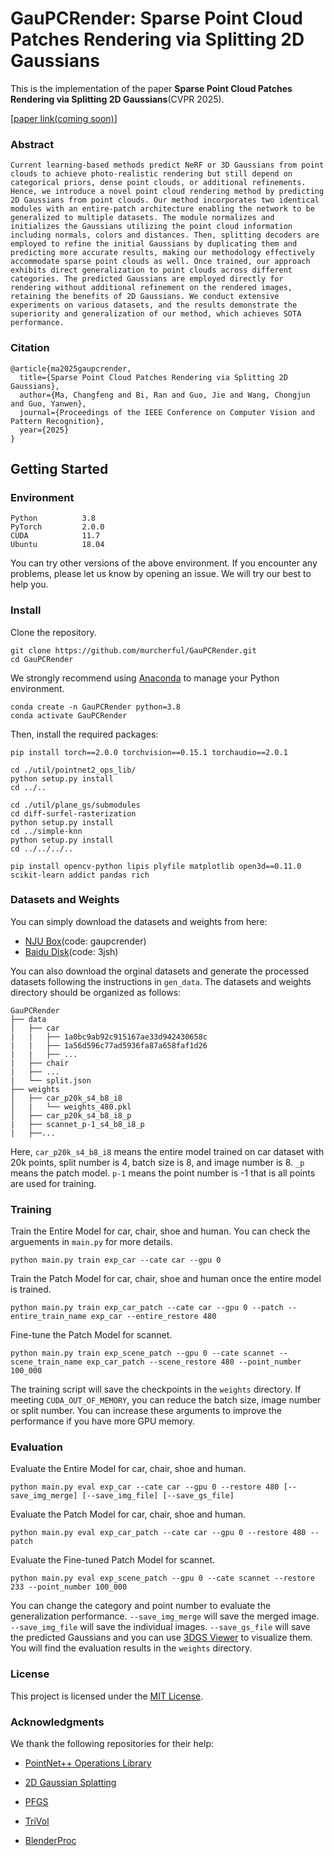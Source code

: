 # GauPCRender: Sparse Point Cloud Patches Rendering via Splitting 2D Gaussians

This is the implementation of the paper **Sparse Point Cloud Patches Rendering via Splitting 2D Gaussians**(CVPR 2025).

[[paper link(coming soon)](https://cvpr.thecvf.com/Conferences/2025)]

### Abstract
```
Current learning-based methods predict NeRF or 3D Gaussians from point clouds to achieve photo-realistic rendering but still depend on categorical priors, dense point clouds, or additional refinements. Hence, we introduce a novel point cloud rendering method by predicting 2D Gaussians from point clouds. Our method incorporates two identical modules with an entire-patch architecture enabling the network to be generalized to multiple datasets. The module normalizes and initializes the Gaussians utilizing the point cloud information including normals, colors and distances. Then, splitting decoders are employed to refine the initial Gaussians by duplicating them and predicting more accurate results, making our methodology effectively accommodate sparse point clouds as well. Once trained, our approach exhibits direct generalization to point clouds across different categories. The predicted Gaussians are employed directly for rendering without additional refinement on the rendered images, retaining the benefits of 2D Gaussians. We conduct extensive experiments on various datasets, and the results demonstrate the superiority and generalization of our method, which achieves SOTA performance.
```

### Citation
```
@article{ma2025gaupcrender,
  title={Sparse Point Cloud Patches Rendering via Splitting 2D Gaussians},
  author={Ma, Changfeng and Bi, Ran and Guo, Jie and Wang, Chongjun and Guo, Yanwen},
  journal={Proceedings of the IEEE Conference on Computer Vision and Pattern Recognition},
  year={2025}
}
```

## Getting Started
### Environment
```
Python          3.8
PyTorch         2.0.0
CUDA            11.7
Ubuntu          18.04
```
You can try other versions of the above environment. If you encounter any problems, please let us know by opening an issue. We will try our best to help you.

### Install
Clone the repository.
```
git clone https://github.com/murcherful/GauPCRender.git
cd GauPCRender
```
We strongly recommend using [Anaconda](https://www.anaconda.com/) to manage your Python environment.
```
conda create -n GauPCRender python=3.8
conda activate GauPCRender
```

Then, install the required packages:
```
pip install torch==2.0.0 torchvision==0.15.1 torchaudio==2.0.1

cd ./util/pointnet2_ops_lib/
python setup.py install
cd ../..

cd ./util/plane_gs/submodules
cd diff-surfel-rasterization
python setup.py install
cd ../simple-knn
python setup.py install
cd ../../../..

pip install opencv-python lipis plyfile matplotlib open3d==0.11.0 scikit-learn addict pandas rich
```

### Datasets and Weights
You can simply download the datasets and weights from here:
- [NJU Box](https://box.nju.edu.cn/d/c77a6eb38f1849c3bafd/)(code: gaupcrender)
- [Baidu Disk](https://pan.baidu.com/s/1kcv43Sz7lvVzy4AFaZeQKg)(code: 3jsh)

You can also download the orginal datasets and generate the processed datasets following the instructions in `gen_data`.
The datasets and weights directory should be organized as follows:
```
GauPCRender
├── data
│   ├── car
|   |   ├── 1a0bc9ab92c915167ae33d942430658c
|   |   ├── 1a56d596c77ad5936fa87a658faf1d26
|   |   ├── ...
|   ├── chair
|   ├── ...
|   └── split.json
├── weights
│   ├── car_p20k_s4_b8_i8
│   |   └── weights_480.pkl
│   ├── car_p20k_s4_b8_i8_p
|   ├── scannet_p-1_s4_b8_i8_p
|   ├──...
```
Here, `car_p20k_s4_b8_i8` means the entire model trained on car dataset with 20k points, split number is 4, batch size is 8, and image number is 8. `_p` means the patch model.
`p-1` means the point number is -1 that is all points are used for training. 
### Training
Train the Entire Model for car, chair, shoe and human. 
You can check the arguements in `main.py` for more details.
```
python main.py train exp_car --cate car --gpu 0
```
Train the Patch Model for car, chair, shoe and human once the entire model is trained.
```
python main.py train exp_car_patch --cate car --gpu 0 --patch --entire_train_name exp_car --entire_restore 480
```
Fine-tune the Patch Model for scannet.
```
python main.py train exp_scene_patch --gpu 0 --cate scannet --scene_train_name exp_car_patch --scene_restore 480 --point_number 100_000
```
The training script will save the checkpoints in the `weights` directory. 
If meeting `CUDA_OUT_OF_MEMORY`, you can reduce the batch size, image number or split number.
You can increase these arguments to improve the performance if you have more GPU memory.

### Evaluation
Evaluate the Entire Model for car, chair, shoe and human.
```
python main.py eval exp_car --cate car --gpu 0 --restore 480 [--save_img_merge] [--save_img_file] [--save_gs_file]
```
Evaluate the Patch Model for car, chair, shoe and human.
```
python main.py eval exp_car_patch --cate car --gpu 0 --restore 480 --patch
```
Evaluate the Fine-tuned Patch Model for scannet.
```
python main.py eval exp_scene_patch --gpu 0 --cate scannet --restore 233 --point_number 100_000
```
You can change the category and point number to evaluate the generalization performance.
`--save_img_merge` will save the merged image. `--save_img_file` will save the individual images. `--save_gs_file` will save the predicted Gaussians and you can use [3DGS Viewer](https://github.com/graphdeco-inria/gaussian-splatting) to visualize them.
You will find the evaluation results in the `weights` directory.

### License
This project is licensed under the [MIT License](https://mit-license.org/).

### Acknowledgments
We thank the following repositories for their help:

- [PointNet++ Operations Library](https://github.com/erikwijmans/Pointnet2_PyTorch/tree/master/pointnet2_ops_lib)

- [2D Gaussian Splatting](https://github.com/hbb1/2d-gaussian-splatting)

- [PFGS](https://github.com/Mercerai/PFGS)

- [TriVol](https://github.com/dvlab-research/TriVol)

- [BlenderProc](https://github.com/DLR-RM/BlenderProc)
